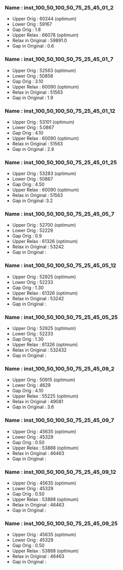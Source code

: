 ### Name : inst_100_50_100_50_75_25_45_01_2
- Upper Orig : 60244 (optimum)
- Lower Orig : 59167
- Gap Orig : 1.8
- Upper Relax : 66078 (optimum)
- Relax in Original : 59891.0
- Gap in Original : 0.6

### Name : inst_100_50_100_50_75_25_45_01_7
- Upper Orig : 52563 (optimum)
- Lower Orig : 50858
- Gap Orig : 3.10
- Upper Relax : 60090 (optimum)
- Relax in Original : 51563
- Gap in Original : 1.9

### Name : inst_100_50_100_50_75_25_45_01_12
- Upper Orig : 53101 (optimum)
- Lower Orig : 5.0867
- Gap Orig : 4.10
- Upper Relax : 60090 (optimum)
- Relax in Original : 51563
- Gap in Original : 2.8

### Name : inst_100_50_100_50_75_25_45_01_25
- Upper Orig : 53283 (optimum)
- Lower Orig : 50867
- Gap Orig : 4.50
- Upper Relax : 60090 (optimum)
- Relax in Original : 51563
- Gap in Original :3.2

### Name : inst_100_50_100_50_75_25_45_05_7
- Upper Orig : 52700 (optimum)
- Lower Orig : 52229
- Gap Orig : 0.9
- Upper Relax : 61326 (optimum)
- Relax in Original : 53242
- Gap in Original :

### Name : inst_100_50_100_50_75_25_45_05_12
- Upper Orig : 52925 (optimum)
- Lower Orig : 52233
- Gap Orig : 1.30
- Upper Relax : 61326 (optimum)
- Relax in Original : 53242
- Gap in Original :

### Name : inst_100_50_100_50_75_25_45_05_25
- Upper Orig : 52925 (optimum)
- Lower Orig : 52233
- Gap Orig : 1.30
- Upper Relax : 61326 (optimum)
- Relax in Original : 532432
- Gap in Original :

### Name : inst_100_50_100_50_75_25_45_09_2
- Upper Orig : 50915 (optimum)
- Lower Orig : 4629
- Gap Orig : 4.10
- Upper Relax : 55225 (optimum)
- Relax in Original : 49081
- Gap in Original : 3.6

### Name : inst_100_50_100_50_75_25_45_09_7
- Upper Orig : 45635 (optimum)
- Lower Orig : 45329
- Gap Orig : 0.50
- Upper Relax : 53888 (optimum)
- Relax in Original : 46463
- Gap in Original :

### Name : inst_100_50_100_50_75_25_45_09_12
- Upper Orig : 45635 (optimum)
- Lower Orig : 45329
- Gap Orig : 0.50
- Upper Relax : 53888 (optimum)
- Relax in Original : 46463
- Gap in Original :

### Name : inst_100_50_100_50_75_25_45_09_25
- Upper Orig : 45635 (optimum)
- Lower Orig : 45329
- Gap Orig : 0.50
- Upper Relax : 53888 (optimum)
- Relax in Original : 46463
- Gap in Original :